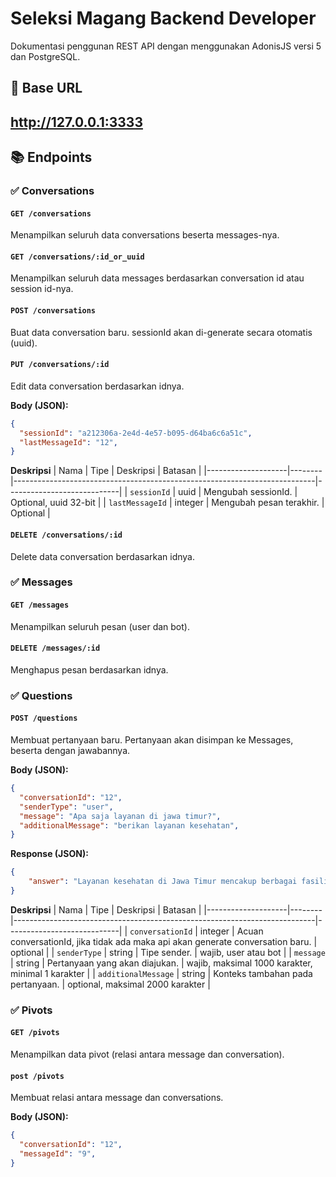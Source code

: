 # Seleksi Magang Backend Developer
Dokumentasi penggunan REST API dengan menggunakan AdonisJS versi 5 dan PostgreSQL.

## 🧭 Base URL
http://127.0.0.1:3333
---

## 📚 Endpoints

### ✅ Conversations

#### `GET /conversations`
Menampilkan seluruh data conversations beserta messages-nya.

#### `GET /conversations/:id_or_uuid`
Menampilkan seluruh data messages berdasarkan conversation id atau session id-nya.

#### `POST /conversations`
Buat data conversation baru. sessionId akan di-generate secara otomatis (uuid).

#### `PUT /conversations/:id`
Edit data conversation berdasarkan idnya.

**Body (JSON):**
```json
{
  "sessionId": "a212306a-2e4d-4e57-b095-d64ba6c6a51c",
  "lastMessageId": "12",
}
```
**Deskripsi**
| Nama               | Tipe   | Deskripsi                                                                 | Batasan                    |
|--------------------|--------|---------------------------------------------------------------------------|----------------------------|
| `sessionId`         | uuid | Mengubah sessionId.                        | Optional, uuid 32-bit     |
| `lastMessageId` | integer | Mengubah pesan terakhir.     | Optional     |

#### `DELETE /conversations/:id`
Delete data conversation berdasarkan idnya.

### ✅ Messages
#### `GET /messages`
Menampilkan seluruh pesan (user dan bot).

#### `DELETE /messages/:id`
Menghapus pesan berdasarkan idnya.

### ✅ Questions
#### `POST /questions`
Membuat pertanyaan baru. Pertanyaan akan disimpan ke Messages, beserta dengan jawabannya.

**Body (JSON):**
```json
{
  "conversationId": "12",
  "senderType": "user",
  "message": "Apa saja layanan di jawa timur?",
  "additionalMessage": "berikan layanan kesehatan",
}
```
**Response (JSON):**
```json
{
    "answer": "Layanan kesehatan di Jawa Timur mencakup berbagai fasilitas dan aplikasi yang dirancang untuk meningkatkan akses dan kualitas layanan kesehatan bagi masyarakat. Salah satu inisiatif utama adalah aplikasi Sehat Indonesia-Ku (ASIK) Imunisasi, yang menyediakan platform digital untuk pendataan, pelaksanaan, dan monitoring program imunisasi. Aplikasi ini terintegrasi dengan sistem informasi kesehatan daerah dan database kependudukan, serta menyediakan fitur-fitur seperti personalized immunization calendar, real-time vaccine tracker, dan emergency alert system.\n\nSelain itu, RSUD Dr. Soetomo di Surabaya berfungsi sebagai rumah sakit rujukan nasional yang menawarkan berbagai layanan kesehatan, termasuk pendaftaran online dan telemedicine. \n\nUntuk informasi lebih lanjut, masyarakat dapat mengakses layanan melalui platform digital terintegrasi seperti Majadigi, yang menyediakan lebih dari 36 layanan publik unggulan."
}
```
**Deskripsi**
| Nama               | Tipe   | Deskripsi                                                                 | Batasan                    |
|--------------------|--------|---------------------------------------------------------------------------|----------------------------|
| `conversationId`         | integer | Acuan conversationId, jika tidak ada maka api akan generate conversation baru.                        | optional     |
| `senderType` | string | Tipe sender.     | wajib, user atau bot     |
| `message` | string | Pertanyaan yang akan diajukan.     | wajib, maksimal 1000 karakter, minimal 1 karakter     |
| `additionalMessage` | string | Konteks tambahan pada pertanyaan.     | optional, maksimal 2000 karakter     |

### ✅ Pivots
#### `GET /pivots`
Menampilkan data pivot (relasi antara message dan conversation).

#### `post /pivots`
Membuat relasi antara message dan conversations.

**Body (JSON):**
```json
{
  "conversationId": "12",
  "messageId": "9",
}
```
